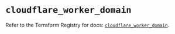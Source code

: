 # `cloudflare_worker_domain`

Refer to the Terraform Registry for docs: [`cloudflare_worker_domain`](https://registry.terraform.io/providers/cloudflare/cloudflare/4.41.0/docs/resources/worker_domain).
